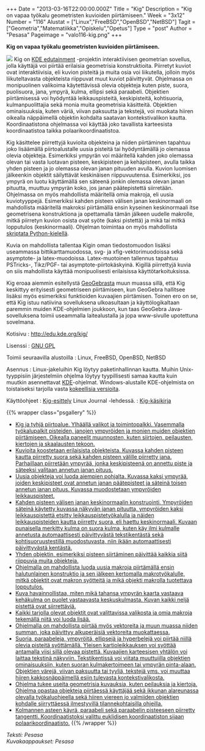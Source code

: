 +++
Date = "2013-03-16T22:00:00.000Z"
Title = "Kig"
Description = "Kig on vapaa työkalu geometristen kuvioiden piirtämiseen."
Week = "3x12"
Number = "116"
Alustat = ["Linux","FreeBSD","OpenBSD","NetBSD"]
Tagit = ["Geometria","Matematiikka","Opiskelu","Opetus"]
Type = "post"
Author = "Pesasa"
Pageimage = "valo116-kig.png"
+++


**Kig on vapaa työkalu geometristen kuvioiden piirtämiseen.**

![ ](/images/valo116-kig.png "fig:valo116-kig.png") Kig on [KDE
edutainment](http://edu.kde.org/) -projektin interaktiivisen geometrian
sovellus, jolla käyttäjä voi piirtää erilaisia geometrisia
konstruktioita. Piirretyt kuviot ovat interaktiivisia, eli kuvion
pisteitä ja muita osia voi liikutella, jolloin myös liikuteltavasta
objekteista riippuvat muut kuviot päivittyvät. Ohjelmassa on
monipuolinen valikoima käytettävissä olevia objekteja kuten piste,
suora, puolisuora, jana, ympyrä, kulma, ellipsi sekä paraabeli.
Objektien piirtämisessä voi hyödyntää leikkauspisteitä, keskipisteitä,
kohtisuoria, kulmanpuolittajia sekä monia muita geometrisia käsitteitä.
Objektien ominaisuuksia, kuten väriä, viivan paksuutta ja tekstejä, voi
muokata hiiren oikealla näppäimellä objektin kohdalta saatavan
kontekstivalikon kautta. Koordinaatistona ohjelmassa voi käyttää joko
tavallista karteesista koordinaatistoa taikka polaarikoordinaatistoa.

Kig käsittelee piirrettyjä kuvioita objekteina ja niiden piirtäminen
tapahtuu joko lisäämällä piirtoalustalle uusia pisteitä tai
hyödyntämällä jo olemassa olevia objekteja. Esimerkiksi ympyrän voi
määritellä kahden joko olemassa olevan tai vasta luotavan pisteen,
keskipisteen ja kehäpisteen, avulla taikka yhden pisteen ja jo olemassa
olevan janan pituuden avulla. Kuvion luomisen jälkeenkin objektit
säilyttävät keskinäisen riippuvuutensa. Esimerkiksi, jos ympyrä on luotu
käyttämällä sen säteenä jonkin olemassa olevan janan pituutta, muuttuu
ympyrän koko, jos janan päätepistettä siirretään. Ohjelmassa on myös
mahdollista määritellä omia makroja, eli uusia kuviotyyppejä.
Esimerkiksi kahden pisteen välisen janan keskinormaali on mahdollista
määritellä makroksi piirtämällä ensin kyseinen keskinormaali itse
geometrisena konstruktiona ja opettamalla tämän jälkeen uudelle
makrolle, mitkä piirretyn kuvion osista ovat syöte (kaksi pistettä) ja
mikä tai mitkä lopputulos (keskinormaali). Ohjelman toimintaa on myös
mahdollista [skriptata
Python-kielellä](http://edu.kde.org/kig/manual/scripting-api/index.html).

Kuvia on mahdollista tallentaa Kigin oman tiedostomuodon lisäksi
useammassa bittikarttamuodossa, svg- ja xfig-vektorimuodoissa sekä
asymptote- ja latex-muodoissa. Latex-muotoinen tallennus tapahtuu
PSTricks-, Tikz/PGF- tai asymptote-piirtokäskyinä. Kigillä piirrettyjä
kuvia on siis mahdollista käyttää monipuolisesti erilaisissa
käyttötarkoituksissa.

Kig eroaa aiemmin esitellystä [GeoGebrasta](GeoGebra) muun
muassa sillä, että Kig keskittyy erityisesti geometriseen piirtämiseen,
kun GeoGebra hallitsee lisäksi myös esimerkiksi funktioiden kuvaajien
piirtämisen. Toinen ero on se, että Kig istuu natiivina sovelluksena
ulkoasultaan ja käyttölogikaltaan paremmin muiden KDE-ohjelmien
joukkoon, kun taas GeoGebra Java-sovelluksena toimii useammalla
laitealustalla ja jopa www-sivulle upotettuna sovelmana.

Kotisivu
:   <http://edu.kde.org/kig/>

Lisenssi
:   [GNU GPL](GNU_GPL)

Toimii seuraavilla alustoilla
:   Linux, FreeBSD, OpenBSD, NetBSD

Asennus
:   Linux-jakeluihin Kig löytyy paketinhallinnan kautta. Muihin
    Unix-tyyppisiin järjestelmiin ohjelma löytyy tyypillisesti samaa
    kautta kuin muutkin asennettavat [KDE](KDE)-ohjelmat.
    Windows-alustalle KDE-ohjelmista on toistaiseksi tarjolla vasta
    [kokeellisia versioita](http://windows.kde.org/).

Käyttöohjeet
:   [Kig-esittely](http://www.linuxjournal.com/content/teaching-math-kde-interactive-geometry-program)
    Linux Journal -lehdessä.
:   [Kig-käsikirja](http://docs.kde.org/stable/en/kdeedu/kig/kig.pdf)

{{% wrapper class="psgallery" %}}
-   [Kig ja tyhjä piirtoalue. Ylhäällä valikot ja toimintopalkki.
    Vasemmalla työkalupalkit pisteiden, janojen ympyröiden ja monien
    muiden objektien piirtämiseen. Oikealla paneelit muunnosten, kuten
    siirtojen, peilausten, kiertojen ja skaalausten
    tekoon.](/images/kig-1.png)
-   [Kuvioita koostetaan erilaisista objekteista. Kuvassa kahden pisteen
    kautta piirretty suora sekä kahden pisteen välille piirretty jana.
    Parhaillaan piirretään ympyrää, jonka keskipisteenä on annettu piste
    ja säteeksi valitaan annetun janan pituus.](/images/kig-2.png)
-   [Uusia objekteja voi luoda aiempien pohjalta. Kuvassa kaksi ympyrää,
    joiden keskipisteet ovat annetun janan päätepisteet ja säteinä
    toisen annetun janan pituus. Kuvassa muodostetaan ympyröiden
    leikkauspisteet.](/images/kig-3.png)
-   [Kahden pisteen välisen janan keskinormaalin konstruointi.
    Ympyröiden säteinä käytetty kuvassa näkyvän janan pituutta,
    ympyröiden kaksi leikkauspistettä etsitty leikkauspistetyökalulla ja
    näiden leikkauspisteiden kautta piirretty suora, eli haettu
    keskinormaali. Kuvaan punaisella merkitty kulma on suora kulma,
    kuten käy ilmi kulmalle annetusta automaattisesti päivittyvästä
    tekstikentästä sekä kohtisuoruustestillä muodostuvasta, niin ikään
    automaattisesti päivittyvästä kentästä.](/images/kig-4.png)
-   [Yhden objektin, esimerkiksi pisteen siirtäminen päivittää kaikkia
    siitä riippuvia muita objekteja.](/images/kig-5.png)
-   [Ohjelmalla on mahdollista luoda uusia makroja piirtämällä ensin
    halutunlainen konstruktio ja sen jälkeen kertomalla makrotyökalulle,
    mitkä objektit ovat makron syötteitä ja mikä objekti makrolla
    tuotettava lopputulos.](/images/kig-6.png)
-   [Kuva havainnollistaa, miten mikä tahansa ympyrän kaarta vastaava
    kehäkulma on puolet vastaavasta keskuskulmasta. Kuvan kaikki neljä
    pistettä ovat siirrettäviä.](/images/kig-7.png)
-   [Kaikki tarjolla olevat objektit ovat valittavissa valikosta ja omia
    makroja tekemällä niitä voi luoda lisää.](/images/kig-8.png)
-   [Ohjelmalla on mahdollista piirtää myös vektoreita ja muun muassa
    niiden summan, joka päivittyy alkuperäisiä vektoreita
    muokattaessa.](/images/kig-9.png)
-   [Suoria, paraabeleja, ympyröitä, ellipsejä ja hyperbelejä voi
    piirtää niillä olevia pisteitä syöttämällä. Yleisen
    kartioleikkauksen voi syöttää antamalla viisi sillä olevaa pistettä.
    Kuvaajien karteesisen yhtälön voi laittaa tekstinä näkyviin.
    Tekstikentissä voi viitata muuttujilla objektien ominaisuuksiin,
    kuten suoran kulmakertoimeen tai ympyrän pinta-alaan. Objektien
    värejä, viivan paksuutta tai tyyliä, tekstejä yms. voi muuttaa
    hiiren kakkosnäppäimellä esiin tulevasta
    kontekstivalikosta.](/images/kig-10.png)
-   [Ohjelma tukee useita geometrisia kuvauksia, kuten peilauksia ja
    kiertoja. Ohjelma opastaa objekteja piirtäessä käyttäjää sekä
    ikkunan alareunassa olevalla työkaluohjeella sekä hiiren viereen jo
    valmiiden objektien kohdalle siirryttäessä ilmestyvillä
    tilannekohtaisilla ohjeilla.](/images/kig-11.png)
-   [Kolmannen asteen käyrä, paraabeli sekä paraabelin pisteeseen
    piirretty tangentti. Koordinaatistoksi valittu euklidisen
    koordinaatiston sijaan polaarikoordinaatisto.](/images/kig-12.png)
{{% /wrapper %}}

*Teksti: Pesasa* <br />
*Kuvakaappaukset: Pesasa*


